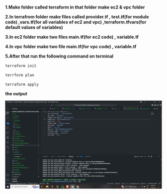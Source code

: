 **1.Make folder called terraform in that  folder make ec2 & vpc folder** 

**2.In terrafrom folder make files called provider.tf , test.tf(for module code) ,vars.tf(for all variables of ec2 and vpc) ,terraform.tfvars(for default values of variables)**

**3.In ec2 folder make two files main.tf(for ec2 code) , variable.tf**

**4.In vpc folder make two file main.tf(for vpc code) , variable.tf**

**5.After that run the following command on terminal**

````
terraform init
````
````
terrform plan
````
````
terraform apply
````

**the output**


![Example Image](https://github.com/shree3524/devops/blob/main/Terraform/modules/output_image.png)
